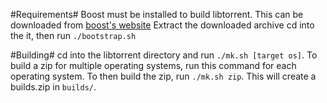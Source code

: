 #Requirements#
Boost must be installed to build libtorrent. This can be downloaded from [boost's website](http://www.boost.org/users/download/)
Extract the downloaded archive cd into the it, then run `./bootstrap.sh`

#Building#
cd into the libtorrent directory and run `./mk.sh [target os]`. To build a zip for multiple operating systems, run this command for each operating system. To then build the zip, run `./mk.sh zip`. This will create a builds.zip in `builds/`.
